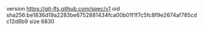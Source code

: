 version https://git-lfs.github.com/spec/v1
oid sha256:be1836d19a2283be6752881434fca00b01f1f7c5fc8f9e2674af785cdc12d8b9
size 6830
